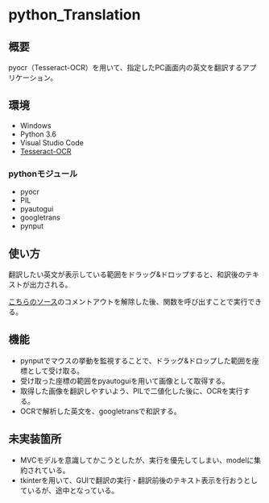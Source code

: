 # python_Translation
## 概要
pyocr（Tesseract-OCR）を用いて、指定したPC画面内の英文を翻訳するアプリケーション。

## 環境
- Windows
- Python 3.6
- Visual Studio Code
- [Tesseract-OCR]([https://pages.github.com/](https://github.com/tesseract-ocr/tesseract))
### pythonモジュール
- pyocr
- PIL
- pyautogui
- googletrans
- pynput

## 使い方
翻訳したい英文が表示している範囲をドラッグ&ドロップすると、和訳後のテキストが出力される。

[こちらのソース](https://github.com/tkdhiroki/python_Translation/blob/87d4a4e4913e65ea1cef1163fd238b857ed0cc13/Transister/src/translation/models/translate.py#L85C1-L90C17)のコメントアウトを解除した後、関数を呼び出すことで実行できる。
## 機能
- pynputでマウスの挙動を監視することで、ドラッグ&ドロップした範囲を座標として受け取る。
- 受け取った座標の範囲をpyautoguiを用いて画像として取得する。
- 取得した画像を翻訳しやすいよう、PILで二値化した後に、OCRを実行する。
- OCRで解析した英文を、googletransで和訳する。



## 未実装箇所
- MVCモデルを意識してかこうとしたが、実行を優先してしまい、modelに集約されている。
- tkinterを用いて、GUIで翻訳の実行・翻訳前後のテキスト表示を行おうとしているが、途中となっている。
